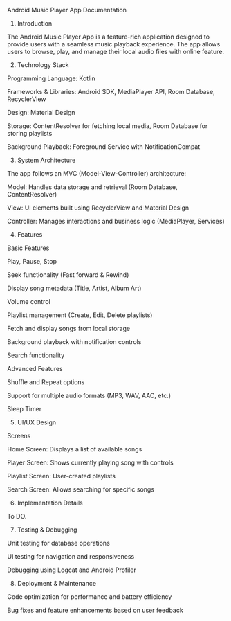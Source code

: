 Android Music Player App Documentation

1. Introduction

The Android Music Player App is a feature-rich application designed to provide users with a seamless
music playback experience. The app allows users to browse, play, and manage their local audio files 
with online feature.

2. Technology Stack

Programming Language: Kotlin

Frameworks & Libraries: Android SDK, MediaPlayer API, Room Database, RecyclerView

Design: Material Design

Storage: ContentResolver for fetching local media, Room Database for storing playlists

Background Playback: Foreground Service with NotificationCompat

3. System Architecture

The app follows an MVC (Model-View-Controller) architecture:

Model: Handles data storage and retrieval (Room Database, ContentResolver)

View: UI elements built using RecyclerView and Material Design

Controller: Manages interactions and business logic (MediaPlayer, Services)

4. Features

Basic Features

Play, Pause, Stop

Seek functionality (Fast forward & Rewind)

Display song metadata (Title, Artist, Album Art)

Volume control

Playlist management (Create, Edit, Delete playlists)

Fetch and display songs from local storage

Background playback with notification controls

Search functionality

Advanced Features

Shuffle and Repeat options

Support for multiple audio formats (MP3, WAV, AAC, etc.)

Sleep Timer

5. UI/UX Design

Screens

Home Screen: Displays a list of available songs

Player Screen: Shows currently playing song with controls

Playlist Screen: User-created playlists

Search Screen: Allows searching for specific songs

6. Implementation Details

To DO.

7. Testing & Debugging

Unit testing for database operations

UI testing for navigation and responsiveness

Debugging using Logcat and Android Profiler

8. Deployment & Maintenance

Code optimization for performance and battery efficiency

Bug fixes and feature enhancements based on user feedback

